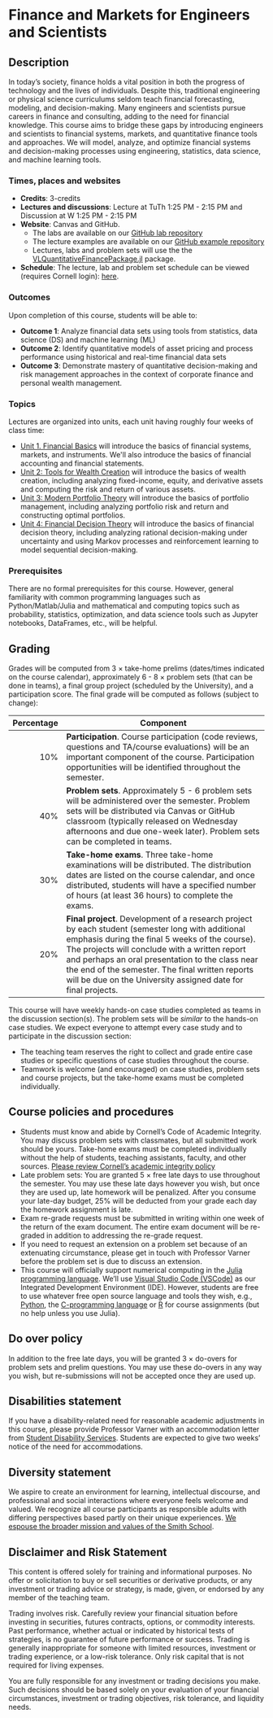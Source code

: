 # Finance and Markets for Engineers and Scientists

## Description 
In today’s society, finance holds a vital position in both the progress of technology and the lives of individuals. Despite this, traditional engineering or physical science curriculums seldom teach financial forecasting, modeling, and decision-making. Many engineers and scientists pursue careers in finance and consulting, adding to the need for financial knowledge. This course aims to bridge these gaps by introducing engineers and scientists to financial systems, markets, and quantitative finance tools and approaches. We will model, analyze, and optimize financial systems and decision-making processes using engineering, statistics, data science, and machine learning tools. 

### Times, places and websites
* __Credits__: 3-credits
* __Lectures and discussions__: Lecture at TuTh 1:25 PM - 2:15 PM and Discussion at W 1:25 PM - 2:15 PM
* __Website__: Canvas and GitHub. 
    - The labs are available on our [GitHub lab repository](https://github.com/varnerlab/CHEME-5660-Labs-F23.git) 
    - The lecture examples are available on our [GitHub example repository](https://github.com/varnerlab/CHEME-5660-Examples-F23.git)
    - Lectures, labs and problem sets will use the the [VLQuantitativeFinancePackage.jl](https://github.com/varnerlab/VLQuantitativeFinancePackage.jl.git) package.
* __Schedule__: The lecture, lab and problem set schedule can be viewed (requires Cornell login): [here](https://cornell.box.com/s/xz2ir0k7kimtyzz10k98op5ctihqa2fh).

### Outcomes
Upon completion of this course, students will be able to:
* __Outcome 1__: Analyze financial data sets using tools from statistics, data science (DS) and machine learning (ML)
* __Outcome 2__: Identify quantitative models of asset pricing and process performance using historical and real-time financial data sets 
* __Outcome 3__: Demonstrate mastery of quantitative decision-making and risk management approaches in the context of corporate finance and personal wealth management.

### Topics
Lectures are organized into units, each unit having roughly four weeks of class time:

* [Unit 1. Financial Basics](./chapter-1-dir/chapter-1-landing.md) will introduce the basics of financial systems, markets, and instruments. We'll also introduce the basics of financial accounting and financial statements.
* [Unit 2: Tools for Wealth Creation](./chapter-2-dir/chapter-2-landing.md) will introduce the basics of wealth creation, including analyzing fixed-income, equity, and derivative assets and computing the risk and return of various assets.
* [Unit 3: Modern Portfolio Theory](./chapter-3-dir/chapter-3-landing.md) will introduce the basics of portfolio management, including analyzing portfolio risk and return and constructing optimal portfolios.
* [Unit 4: Financial Decision Theory](./chapter-4-dir/chapter-4-landing.md) will introduce the basics of financial decision theory, including analyzing rational decision-making under uncertainty and using Markov processes and reinforcement learning to model sequential decision-making.

### Prerequisites
There are no formal prerequisites for this course. However, general familiarity with common programming languages such as Python/Matlab/Julia and mathematical and computing topics such as probability, statistics, optimization, and data science tools such as Jupyter notebooks, DataFrames, etc., will be helpful.

## Grading 
Grades will be computed from 3 $\times$ take-home prelims (dates/times indicated on the course calendar), approximately 6 - 8 $\times$ problem sets (that can be done in teams), a final group project (scheduled by the University), and a participation score. The final grade will be computed as follows (subject to change):

| Percentage | Component |
| ----------: | --------- |
| 10%	| __Participation__. Course participation (code reviews, questions and TA/course evaluations) will be an important component of the course. Participation opportunities will be identified throughout the semester. |
| 40%	| __Problem sets__. Approximately 5 - 6 problem sets will be administered over the semester. Problem sets will be distributed via Canvas or GitHub classroom (typically released on Wednesday afternoons and due one-week later). Problem sets can be completed in teams. |
| 30%	| __Take-home exams__. Three take-home examinations will be distributed. The distribution dates are listed on the course calendar, and once distributed, students will have a specified number of hours (at least 36 hours) to complete the exams. |
| 20%	| __Final project__. Development of a research project by each student (semester long with additional emphasis during the final 5 weeks of the course). The projects will conclude with a written report and perhaps an oral presentation to the class near the end of the semester. The final written reports will be due on the University assigned date for final projects. |

This course will have weekly hands-on case studies completed as teams in the discussion section(s). The problem sets will be _similar_ to the hands-on case studies. We expect everyone to attempt every case study and to participate in the discussion section:

* The teaching team reserves the right to collect and grade entire case studies or specific questions of case studies throughout the course.
* Teamwork is welcome (and encouraged) on case studies, problem sets and course projects, but the take-home exams must be completed individually. 

## Course policies and procedures
* Students must know and abide by Cornell’s Code of Academic Integrity. You may discuss problem sets with classmates, but all submitted work should be yours. Take-home exams must be completed individually without the help of students, teaching assistants, faculty, and other sources. [Please review Cornell’s academic integrity policy](http://cuinfo.cornell.edu/Academic/AIC.html)
* Late problem sets: You are granted 5 $\times$ free late days to use throughout the semester. You may use these late days however you wish, but once they are used up, late homework will be penalized. After you consume your late-day budget, 25% will be deducted from your grade each day the homework assignment is late. 
* Exam re-grade requests must be submitted in writing within one week of the return of the exam document. The entire exam document will be re-graded in addition to addressing the re-grade request. 
* If you need to request an extension on a problem set because of an extenuating circumstance, please get in touch with Professor Varner before the problem set is due to discuss an extension. 
* This course will officially support numerical computing in the [Julia programming language](https://julialang.org). We’ll use [Visual Studio Code (VSCode)](https://code.visualstudio.com) as our Integrated Development Environment (IDE). However, students are free to use whatever free open source language and tools they wish, e.g., [Python](https://www.python.org), the [C-programming language](https://gcc.gnu.org) or [R](https://www.r-project.org) for course assignments (but no help unless you use Julia).

## Do over policy
In addition to the free late days, you will be granted 3 $\times$ do-overs for problem sets and prelim questions. You may use these do-overs in any way you wish, but re-submissions will not be accepted once they are used up.

## Disabilities statement
If you have a disability-related need for reasonable academic adjustments in this course, please provide Professor Varner with an accommodation letter from [Student Disability Services](https://sds.cornell.edu). Students are expected to give two weeks’ notice of the need for accommodations.  

## Diversity statement
We aspire to create an environment for learning, intellectual discourse, and professional and social interactions where everyone feels welcome and valued. We recognize all course participants as responsible adults with differing perspectives based partly on their unique experiences. [We espouse the broader mission and values of the Smith School](https://www.cheme.cornell.edu/cbe/about/mission).

## Disclaimer and Risk Statement
This content is offered solely for training and informational purposes. No offer or solicitation to buy or sell securities or derivative products, or any investment or trading advice or strategy, is made, given, or endorsed by any member of the teaching team. 

Trading involves risk. Carefully review your financial situation before investing in securities, futures contracts, options, or commodity interests. Past performance, whether actual or indicated by historical tests of strategies, is no guarantee of future performance or success. Trading is generally inappropriate for someone with limited resources, investment or trading experience, or a low-risk tolerance.  Only risk capital that is not required for living expenses.

You are fully responsible for any investment or trading decisions you make. Such decisions should be based solely on your evaluation of your financial circumstances, investment or trading objectives, risk tolerance, and liquidity needs.


